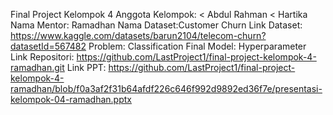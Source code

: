 Final Project Kelompok 4
Anggota Kelompok:
< Abdul Rahman
< Hartika
Nama Mentor: Ramadhan
Nama Dataset:Customer Churn
Link Dataset: https://www.kaggle.com/datasets/barun2104/telecom-churn?datasetId=567482
Problem: Classification
Final Model: Hyperparameter
Link Repositori: https://github.com/LastProject1/final-project-kelompok-4-ramadhan.git
Link PPT: https://github.com/LastProject1/final-project-kelompok-4-ramadhan/blob/f0a3af2f31b64afdf226c646f992d9892ed36f7e/presentasi-kelompok-04-ramadhan.pptx
